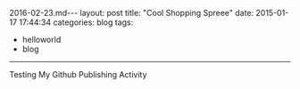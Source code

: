 2016-02-23.md---
layout: post
title:  "Cool Shopping Spreee"
date:   2015-01-17 17:44:34
categories: blog
tags:
- helloworld
- blog
---
Testing My Github Publishing Activity